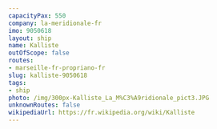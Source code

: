 ```yaml
---
capacityPax: 550
company: la-meridionale-fr
imo: 9050618
layout: ship
name: Kalliste
outOfScope: false
routes:
- marseille-fr-propriano-fr
slug: kalliste-9050618
tags:
- ship
photo: /img/300px-Kalliste_La_M%C3%A9ridionale_pict3.JPG
unknownRoutes: false
wikipediaUrl: https://fr.wikipedia.org/wiki/Kalliste
---
```

